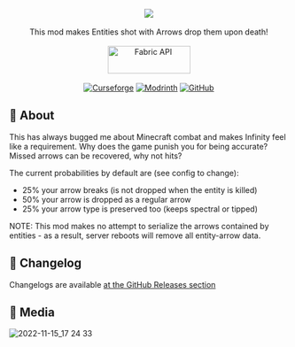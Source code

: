 <p align="center">
  <img src="https://user-images.githubusercontent.com/17690401/209389699-11105535-36c9-458b-b579-485783b853e8.png">
  </br></br>
  This mod makes Entities shot with Arrows drop them upon death!
  </br></br>
  <a href="https://www.curseforge.com/minecraft/mc-mods/fabric-api"><img src="https://i.imgur.com/Ol1Tcf8.png" width="149" height="50" title="Fabric API" alt="Fabric API"></a>
  </br></br>
  <a href="https://www.curseforge.com/minecraft/mc-mods/arrow-entity-loot-drop"><img alt="Curseforge" src="https://cf.way2muchnoise.eu/full_709796_downloads.svg"></a> <a href="https://modrinth.com/mod/arrow-entity-loot-drop"><img alt="Modrinth" src="https://img.shields.io/modrinth/dt/arrow-entity-loot-drop?label=Modrinth%20Downloads"></a> <a href="https://github.com/Pepperoni-Jabroni/ArrowEntityLootDrop"><img alt="GitHub" src="https://img.shields.io/github/downloads/Pepperoni-Jabroni/ArrowEntityLootDrop/total?label=Downloads&logo=github"></a>
</p>

## 📖 About
This has always bugged me about Minecraft combat and makes Infinity feel like a requirement. Why does the game punish you for being accurate? Missed arrows can be recovered, why not hits?

The current probabilities by default are (see config to change):
- 25% your arrow breaks (is not dropped when the entity is killed)
- 50% your arrow is dropped as a regular arrow
- 25% your arrow type is preserved too (keeps spectral or tipped)

NOTE: This mod makes no attempt to serialize the arrows contained by entities - as a result, server reboots will remove all entity-arrow data.

## 📃 Changelog
Changelogs are available [at the GitHub Releases section](https://github.com/Pepperoni-Jabroni/ArrowEntityLootDrop/releases)

## 📸 Media
![2022-11-15_17 24 33](https://user-images.githubusercontent.com/17690401/202060344-1dfed3d7-bdf3-44c0-9fe7-bf83e3464a0a.png)
